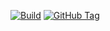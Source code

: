 [![Build](https://github.com/punkerside/titan-awspec/actions/workflows/main.yml/badge.svg?branch=main)](https://github.com/punkerside/titan-awspec/actions/workflows/main.yml)
[![GitHub Tag](https://img.shields.io/github/tag-date/punkerside/titan-awspec.svg?style=plastic)](https://github.com/punkerside/titan-awspec/tags/)
